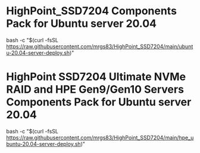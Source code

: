 # HighPoint_SSD7204 Components Pack for Ubuntu server 20.04
bash -c "$(curl -fsSL https://raw.githubusercontent.com/mrgs83/HighPoint_SSD7204/main/ubuntu-20.04-server-deploy.sh)"

# HighPoint SSD7204 Ultimate NVMe RAID and HPE Gen9/Gen10 Servers Components Pack for Ubuntu server 20.04
bash -c "$(curl -fsSL https://raw.githubusercontent.com/mrgs83/HighPoint_SSD7204/main/hpe_ubuntu-20.04-server-deploy.sh)"

